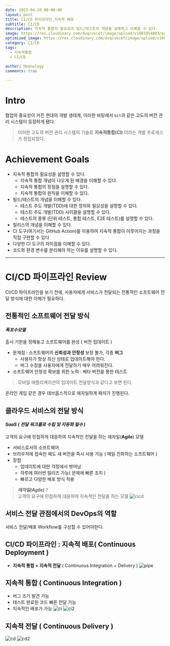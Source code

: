 ```yaml
---
date: 2023-04-20 00:00:00
layout: post
title: CI/CD 파이프라인_지속적 배포
subtitle: CI/CD
description: 지속적 통합의 필요성과 빌드/테스트의 개념을 설명하고 이해할 수 있다.  
image: https://res.cloudinary.com/dvqcvocet/image/upload/v1681954803/eoe0iiqoeiq9ghldrltc.png
optimized_image: https://res.cloudinary.com/dvqcvocet/image/upload/v1681954803/eoe0iiqoeiq9ghldrltc.png 
category: CI/CD
tags:
  - 지속적통합
  - CI/CD
  
author: Hoonology
comments: true

---
```


# Intro 

협업의 중요성이 커진 현대의 개발 생태계, 이러한 바탕에서 ```Git```과 같은 고도의 버전 관리 시스템이 등장하게 됐다.
> 이러한 고도의 버전 관리 시스템의 기술로 **지속적통합(CI)** 이라는 개발 프로세스가 정립되었다.

# Achievement Goals

- 지속적 통합의 필요성을 설명할 수 있다.
  - 지속적 통합 개념이 나오게 된 배경을 이해할 수 있다.
  - 지속적 통합의 장점을 설명할 수 있다.
  - 지속적 통합의 원칙을 이해할 수 있다.
- 빌드/테스트의 개념을 이해할 수 있다.
  - 테스트 주도 개발(TDD)에 대한 정의와 필요성을 설명할 수 있다.
  - 테스트 주도 개발(TDD) 사이클을 설명할 수 있다.
  - 테스트의 종류 (단위 테스트, 통합 테스트, E2E 테스트)를 설명할 수 있다.
- 릴리스의 개념을 이해할 수 있다.
- CI 도구(여기서는 GitHub Action)를 이용하여 지속적 통합이 이루어지는 과정을 직접 구현할 수 있다
- 다양한 CI 도구의 차이점을 이해할 수 있다.
- 코드와 환경 변수를 분리해야 하는 이유를 설명할 수 있다.

---

# CI/CD 파이프라인 Review
CI/CD 파이프라인을 보기 전에, 사용자에게 서비스가 전달되는 전통적인 소프트웨어 전달 방식에 대한 이해가 필요하다.  
## 전통적인 소프트웨어 전달 방식
#### ***폭포수모델***

출시 기한을 정해놓고 소프트웨어를 완성 ( 버전 업데이트 )  
- 문제점 : 소프트웨어의 **신뢰성과 안정성** 보장 불가, 각종 **버그**
  - 사용자가 항상 최신 상태로 업데이트해야 한다.
  - 버그 수정을 사용자에게 전달하기 매우 어려워진다.
- 소프트웨어 안정성 확보를 위한 노력 : 베타 버전을 통한 테스트

> 모바일 애플리케이션의 업데이트 전달방식과 같다고 보면 된다.

온라인 게임 같은 경우 데브옵스적으로 애자일하게 패치가 진행된다.

## 클라우드 서비스의 전달 방식
#### ***SaaS*** ***( 전달 워크플로 수립 및 자동화 필수 )***

고객의 요구에 민첩하게 대응하여 지속적인 전달을 하는 애자일(**Agile**) 모델
- 서비스로서의 소프트웨어 
- 브라우저에 접속만 해도 새 버전을 즉시 사용 가능 ( 매일 진화하는 소프트웨어 )
- 장점 
  - 업데이트에 대한 걱정에서 벗어남
  - 하루에 여러번 릴리즈 가능( 문제에 빠른 조치 )
  - 빠르고 다양한 배포 방식 적용
  
> ***애자일(Agile)*** ?  
고객의 요구에 민첩하게 대응하여 지속적인 전달을 하는 모델
![cicd](/assets/img/CICD/cicd.png)


## 서비스 전달 관점에서의 DevOps의 역할
서비스 전달/배포 Workflow를 구성할 수 있어야한다.

## CI/CD 파이프라인 : 지속적 배포( Continuous Deployment )
- **지속적 통합 + 지속적 전달** ( Continuous Integration + Delivery )
![pipe](/assets/img/CICD/pipe.png)

## 지속적 통합 ( Continuous Integration )
- 버그 조기 발견 가능
- 테스트 완료된 코드 빠른 전달 가능
- 지속적인 배포가 가능
![ci](/assets/img/CICD/CI.png)
![ci2](/assets/img/CICD/CI2.png)

## 지속적 전달 ( Continuous Delivery )
![cd](/assets/img/CICD/CD.png)
![cd2](/assets/img/CICD/CD2.png)



